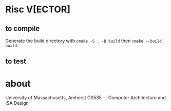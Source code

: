# Risc V[ECTOR]

## to compile
Generate the build directory with
`cmake -S . -B build`
then
`cmake --build build`

## to test

# about

University of Massachusetts, Amherst
CS535 -- Computer Architecture and ISA Design

